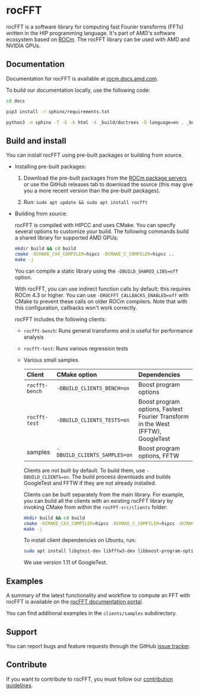 # rocFFT

rocFFT is a software library for computing fast Fourier transforms (FFTs) written in the HIP
programming language. It's part of AMD's software ecosystem based on
[ROCm](https://github.com/ROCm/ROCm). The rocFFT library can be used with AMD and
NVIDIA GPUs.

## Documentation

Documentation for rocFFT is available at
[rocm.docs.amd.com](https://rocm.docs.amd.com/projects/rocFFT/en/latest/).

To build our documentation locally, use the following code:

```Bash
cd docs

pip3 install -r sphinx/requirements.txt

python3 -m sphinx -T -E -b html -d _build/doctrees -D language=en . _build/html
```

## Build and install

You can install rocFFT using pre-built packages or building from source.

* Installing pre-built packages:

    1. Download the pre-built packages from the
        [ROCm package servers](https://rocm.docs.amd.com/en/latest/deploy/linux/index.html) or use the
        GitHub releases tab to download the source (this may give you a more recent version than the
        pre-built packages).

    2. Run: `sudo apt update && sudo apt install rocfft`

* Building from source:

    rocFFT is compiled with HIPCC and uses CMake. You can specify several options to customize your
    build. The following commands build a shared library for supported AMD GPUs:

    ```bash
    mkdir build && cd build
    cmake -DCMAKE_CXX_COMPILER=hipcc -DCMAKE_C_COMPILER=hipcc ..
    make -j
    ```

    You can compile a static library using the `-DBUILD_SHARED_LIBS=off` option.

    With rocFFT, you can use indirect function calls by default; this requires ROCm 4.3 or higher. You can
    use `-DROCFFT_CALLBACKS_ENABLED=off` with CMake to prevent these calls on older ROCm
    compilers. Note that with this configuration, callbacks won't work correctly.

    rocFFT includes the following clients:

  * `rocfft-bench`: Runs general transforms and is useful for performance analysis
  * `rocfft-test`: Runs various regression tests
  * Various small samples

    | Client | CMake option | Dependencies |
    |:------|:-----------------|:-----------------|
    | `rocfft-bench` | `-DBUILD_CLIENTS_BENCH=on` | Boost program options |
    | `rocfft-test` | `-DBUILD_CLIENTS_TESTS=on` | Boost program options, Fastest Fourier Transform in the West (FFTW), GoogleTest |
    | samples | `-DBUILD_CLIENTS_SAMPLES=on` | Boost program options, FFTW |

    Clients are not built by default. To build them, use `-DBUILD_CLIENTS=on`. The build process
    downloads and builds GoogleTest and FFTW if they are not already installed.

    Clients can be built separately from the main library. For example, you can build all the clients with
    an existing rocFFT library by invoking CMake from within the `rocFFT-src/clients` folder:

    ```bash
    mkdir build && cd build
    cmake -DCMAKE_CXX_COMPILER=hipcc -DCMAKE_C_COMPILER=hipcc -DCMAKE_PREFIX_PATH=/path/to/rocFFT-lib ..
    make -j
    ```

    To install client dependencies on Ubuntu, run:

    ```bash
    sudo apt install libgtest-dev libfftw3-dev libboost-program-options-dev
    ```

    We use version 1.11 of GoogleTest.

## Examples

A summary of the latest functionality and workflow to compute an FFT with rocFFT is available on the
[rocFFT documentation portal](https://rocm.docs.amd.com/projects/rocFFT/en/latest/).

You can find additional examples in the `clients/samples` subdirectory.

## Support

You can report bugs and feature requests through the GitHub
[issue tracker](https://github.com/ROCm/rocFFT/issues).

## Contribute

If you want to contribute to rocFFT, you must follow our [contribution guidelines](https://github.com/ROCm/rocFFT/blob/develop/.github/CONTRIBUTING.md).
